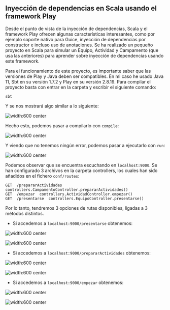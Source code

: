 ## Inyección de dependencias en Scala usando el framework Play

Desde el punto de vista de la inyección de dependencias, Scala y el framework Play ofrecen algunas características interesantes, como por ejemplo soporte nativo para Guice, inyección de dependencias por constructor e incluso uso de anotaciones. Se ha realizado un pequeño proyecto en Scala para simular un Equipo, Actividad y Campamento (que usa las anteriores) para aprender sobre inyección de dependencias usando este framework.


Para el funcionamiento de este proyecto, es importante saber que las versiones de Play y Java deben ser compatibles. En mi caso he usado Java 11, Sbt en su versión 1.7.2 y Play en su versión 2.8.19. 
Para compilar el proyecto basta con entrar en la carpeta y escribir el siguiente comando:

```sbt```

Y se nos mostrará algo similar a lo siguiente:

![width:600 center](inicio.png)

Hecho esto, podemos pasar a compilarlo con `compile`:

![width:600 center](compile.png)

Y viendo que no tenemos ningún error, podemos pasar a ejecutarlo con `run`:

![width:600 center](run.png)

Podemos observar que se encuentra escuchando en `localhost:9000`. Se han configurado 3 archivos en la carpeta controllers, los cuales han sido añadidos en el fichero `conf/routes`:

```
GET  /prepararActividades  controllers.CampamentoController.prepararActividades()
GET  /empezar  controllers.ActividadController.empezar()
GET  /presentarse  controllers.EquipoController.presentarse()

```

Por lo tanto, tendremos 3 opciones de rutas disponibles, ligadas a 3 métodos distintos.

- Si accedemos a `localhost:9000/presentarse` obtenemos:

![width:600 center](output2.1.png)

![width:600 center](output2.2.png)

- Si accedemos a `localhost:9000/prepararActividades` obtenemos:

![width:600 center](output1.1.png)

![width:600 center](output1.2.png)

- Si accedemos a `localhost:9000/empezar` obtenemos:

![width:600 center](output3.1.png)

![width:600 center](output3.2.png)
